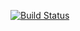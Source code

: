 [![Build Status](https://travis-ci.org/bmacheski/bookmark-bot.svg?branch=master)](https://travis-ci.org/bmacheski/bookmark-bot)
